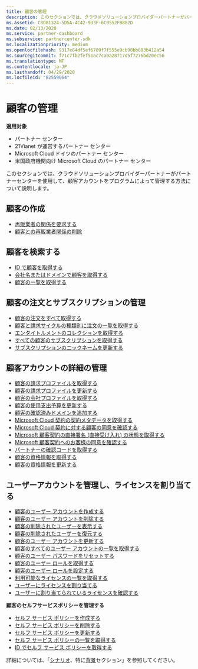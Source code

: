 ```yaml
---
title: 顧客の管理
description: このセクションでは、クラウドソリューションプロバイダーパートナーがパートナーセンターを使用して、顧客アカウントをプログラムによって管理する方法について説明します。
ms.assetid: C8D81324-5D5A-4C42-933F-6C0552FB882D
ms.date: 02/13/2020
ms.service: partner-dashboard
ms.subservice: partnercenter-sdk
ms.localizationpriority: medium
ms.openlocfilehash: 9317e84df5ef6789f7f555e9cb98bb603b412a54
ms.sourcegitcommit: f71c7fb2fef51ac7ca0a28717d5f7276bd20ec56
ms.translationtype: MT
ms.contentlocale: ja-JP
ms.lasthandoff: 04/29/2020
ms.locfileid: "82559064"
---
```

# <a name="manage-customers"></a>顧客の管理

**適用対象**

- パートナー センター
- 21Vianet が運営するパートナー センター
- Microsoft Cloud ドイツのパートナー センター
- 米国政府機関向け Microsoft Cloud のパートナー センター

このセクションでは、クラウドソリューションプロバイダーパートナーがパートナーセンターを使用して、顧客アカウントをプログラムによって管理する方法について説明します。

## <a name="create-a-customer"></a>顧客の作成

- [再販業者の関係を要求する](request-reseller-relationship.md)
- [顧客との再販業者関係の削除](remove-a-reseller-relationship-with-a-customer.md)

## <a name="look-up-a-customer"></a>顧客を検索する

- [ID で顧客を取得する](get-a-customer-by-id.md)
- [会社名またはドメインで顧客を取得する](get-a-customer-by-name.md)
- [顧客の一覧を取得する](get-a-list-of-customers.md)

## <a name="manage-customer-orders-and-subscriptions"></a>顧客の注文とサブスクリプションの管理

- [顧客の注文をすべて取得する](get-all-of-a-customer-s-orders.md)
- [顧客と請求サイクルの種類別に注文の一覧を取得する](get-a-list-of-orders-by-customer-and-billing-cycle-type.md)
- [エンタイトルメントのコレクションを取得する](get-a-collection-of-entitlements.md)
- [すべての顧客のサブスクリプションを取得する](get-all-of-a-customer-s-subscriptions.md)
- [サブスクリプションのニックネームを更新する](update-the-nickname-for-a-subscription.md)

## <a name="manage-customer-account-details"></a>顧客アカウントの詳細の管理

- [顧客の請求プロファイルを取得する](get-all-of-a-customer-s-billing-profiles.md)
- [顧客の請求プロファイルを更新する](update-a-customer-s-billing-profile.md)
- [顧客の会社プロファイルを取得する](get-a-customer-s-company-profile.md)
- [顧客の使用支出予算を更新する](update-a-customer-s-usage-spending-budget.md)
- [顧客の確認済みドメインを追加する](add-a-verified-domain-for-a-customer.md)
- [Microsoft Cloud 契約の契約メタデータを取得する](get-agreement-metadata.md)
- [Microsoft Cloud 契約に対する顧客の同意を確認する](get-confirmation-of-customer-consent.md)
- [Microsoft 顧客契約の直接署名 (直接受け入れ) の状態を取得する](get-direct-sign-status-of-customer-agreement.md)
- [Microsoft 顧客契約へのお客様の同意を確認する](confirm-customer-consent-customer-agreement.md)
- [パートナーの確認コードを取得する](get-a-partner-s-validation-codes.md)
- [顧客の資格情報を取得する](get-a-customer-s-qualification.md)
- [顧客の資格情報を更新する](update-a-customer-s-qualification.md)

## <a name="manage-user-accounts-and-assign-licenses"></a>ユーザーアカウントを管理し、ライセンスを割り当てる

- [顧客のユーザー アカウントを作成する](create-user-accounts-for-a-customer.md)
- [顧客のユーザー アカウントを削除する](delete-user-accounts-for-a-customer.md)
- [顧客の削除されたユーザーを表示する](view-a-deleted-user.md)
- [顧客の削除されたユーザーを復元する](restore-a-user-for-a-customer.md)
- [顧客のユーザー アカウントを更新する](update-user-accounts-for-a-customer.md)
- [顧客のすべてのユーザー アカウントの一覧を取得する](get-a-list-of-all-user-accounts-for-a-customer.md)
- [顧客のユーザー パスワードをリセットする](reset-user-password-for-a-customer.md)
- [顧客のユーザー ロールを取得する](get-user-roles-for-a-customer.md)
- [顧客のユーザー ロールを設定する](set-user-roles-for-a-customer.md)
- [利用可能なライセンスの一覧を取得する](get-a-list-of-available-licenses.md)
- [ユーザーにライセンスを割り当てる](assign-licenses-to-a-user.md)
- [ユーザーに割り当てられているライセンスを確認する](check-which-licenses-are-assigned-to-a-user.md)

**顧客のセルフサービスポリシーを管理する**
- [セルフ サービス ポリシーを作成する](create-a-self-serve-policy.md)
- [セルフ サービス ポリシーを削除する](delete-a-self-serve-policy.md)
- [セルフ サービス ポリシーを更新する](update-a-self-serve-policy.md)
- [セルフ サービス ポリシーの一覧を取得する](get-a-list-of-self-serve-policies.md)
- [ID でセルフ サービス ポリシーを取得する](get-a-self-serve-policy-by-id.md)

詳細については、「[シナリオ](scenarios.md)、特に[背景](scenarios.md#background)セクション」を参照してください。
